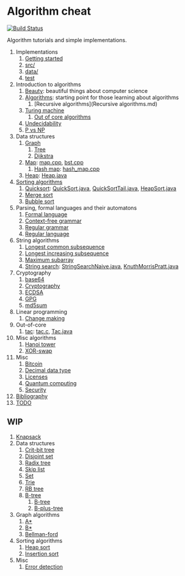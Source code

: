 # Algorithm cheat

[![Build Status](https://travis-ci.org/cirosantilli/algorithm-cheat.svg?branch=master)](https://travis-ci.org/cirosantilli/algorithm-cheat)

Algorithm tutorials and simple implementations.

1.  Implementations
    1. [Getting started](getting-started.md)
    1. [src/](src/)
    1. [data/](data/)
    1. [test](test)
1.  Introduction to algorithms
    1.  [Beauty](beauty.md): beautiful things about computer science
    1.  [Algorithms](algorithms.md): starting point for those learning about algorithms
        1. [Recursive algorithms](Recursive algorithms.md)
    1.  [Turing machine](turing-machine.md)
        1. [Out of core algorithms](out-of-core.md)
    1.  [Undecidability](undecidability.md)
    1.  [P vs NP](p-vs-np.md)
1.  Data structures
    1.  [Graph](graph.md)
        1. [Tree](tree.md)
        1. [Dijkstra](dijkstra.md)
    1.  [Map](map.md): [map.cpp](src/cpp/map.cpp), [bst.cpp](src/cpp/bst.hpp)
        1. [Hash map](hash-map.md): [hash_map.cpp](src/cpp/hash_map.hpp)
    1. [Heap](heap.md): [Heap.java](src/java/Heap.java)
1.  [Sorting algorithms](sort/)
    1. [Quicksort](quicksort.md): [QuickSort.java](src/java/QuickSort.java), [QuickSortTail.java](src/java/QuickSortTail.java), [HeapSort.java](src/java/HeapSort.java)
    1. [Merge sort](merge-sort.md)
    1. [Bubble sort](bubble-sort.md)
1.  Parsing, formal languages and their automatons
    1. [Formal language](formal-language.md)
    1. [Context-free grammar](context-free-grammar.md)
    1. [Regular grammar](regular-grammar.md)
    1. [Regular language](regular-language.md)
1.  String algorithms
    1. [Longest common subsequence](longest-common-subsequence.md)
    1. [Longest increasing subsequence](longest-increasing-subsequence.md)
    1. [Maximum subarray](maximum-subarray.md)
    1. [String search](string-search.md): [StringSearchNaive.java](src/java/StringSearchNaive.java), [KnuthMorrisPratt.java](src/java/KnuthMorrisPratt.java)
1.  Cryptography
    1. [base64](base64.md)
    1. [Cryptography](cryptography)
    1. [ECDSA](ecdsa.md)
    1. [GPG](gpg.md)
    1. [md5sum](md5sum.md)
1.  Linear programming
    1. [Change making](change-making.md)
1.  Out-of-core
    1. [tac](tac.md): [tac.c](src/c/tac.c), [Tac.java](src/java/Tac.java)
1.  Misc algorithms
    1. [Hanoi tower](hanoi-tower.md)
    1. [XOR-swap](xor-swap.md)
1.  Misc
    1. [Bitcoin](bitcoin.md)
    1. [Decimal data type](decimal-data-type.md)
    1. [Licenses](licenses.md)
    1. [Quantum computing](quantum-computing.md)
    1. [Security](security.md)
1.  [Bibliography](bibliography.md)
1.  [TODO](TODO.md)

## WIP

1. [Knapsack](knapsack.md)
1. Data structures
   1.  [Crit-bit tree](crit-bit-tree.md)
   1.  [Disjoint set](disjoint-set.md)
   1.  [Radix tree](radix-tree.md)
   1.  [Skip list](skip-list.md)
   1.  [Set](set.md)
   1.  [Trie](trie.md)
   1.  [RB tree](rb-tree.md)
   1.  [B-tree](b-tree.md)
       1. [B-tree](b-tree.md)
       1. [B-plus-tree](b-plus-tree.md)
1. Graph algorithms
   1. [A*](a-star.md)
   1. [B*](b-star.md)
   1. [Bellman-ford](bellman-ford.md)
1. Sorting algorithms
   1. [Heap sort](heap-sort.md)
   1. [Insertion sort](insertion-sort.md)
1. Misc
   1. [Error detection](error-detection.md)
